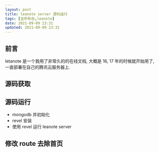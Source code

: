 ```yaml
---
layout: post
title: leanote server 源码运行
tags: [且听秋谷,leanote]
date: 2021-09-09 23:31
updated: 2021-09-09 23:31
---
```

## 前言

letanote 是一个我用了非常久的的在线文档, 大概是 16, 17 年的时候就开始用了, 一直部署在自己的腾讯云服务器上.

## 源码获取


## 源码运行
- mongodb 并初始化
- revel 安装
- 使用 revel 运行 leanote server

## 修改 route 去除首页